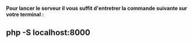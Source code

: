 #### Pour lancer le serveur il vous suffit d'entretrer la commande suivante sur votre terminal :  
## php -S localhost:8000